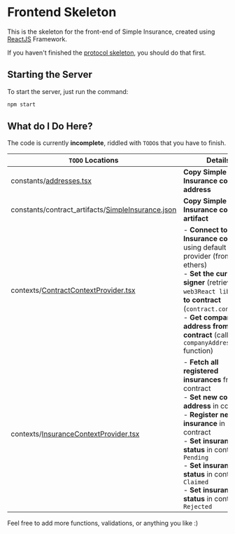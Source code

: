 # Frontend Skeleton

This is the skeleton for the front-end of Simple Insurance, created using [ReactJS](https://reactjs.org/) Framework.

If you haven't finished the [protocol skeleton](../protocol-skeleton), you should do that first.


## Starting the Server

To start the server, just run the command:
```zsh
npm start
```

## What do I Do Here?

The code is currently **incomplete**, riddled with `TODO`s that you have to finish.

|`TODO` Locations|Details|
| ------------ | ------------ |
|constants/[addresses.tsx](./src/constants/addresses.tsx)|**Copy Simple Insurance contract address**|
|constants/contract_artifacts/[SimpleInsurance.json](./src/constants/contract_artifacts/SimpleInsurance.json)|**Copy Simple Insurance contract artifact**|
|contexts/[ContractContextProvider.tsx](./src/contexts/ContractContextProvider.tsx)|- **Connect to Simple Insurance contract** using default provider (from ethers)<br>- **Set the current signer** (retrieve from `web3React library`) **to contract** (`contract.connect()`)<br>- **Get company address from contract** (call `companyAddress` function)|
|contexts/[InsuranceContextProvider.tsx](./src/contexts/InsuranceContextProvider.tsx)|- **Fetch all registered insurances** from contract<br>- **Set new company address** in contract<br>- **Register new insurance** in contract<br>- **Set insurance status** in contract to `Pending`<br>- **Set insurance status** in contract to `Claimed`<br>- **Set insurance status** in contract to `Rejected`|

Feel free to add more functions, validations, or anything you like :)
